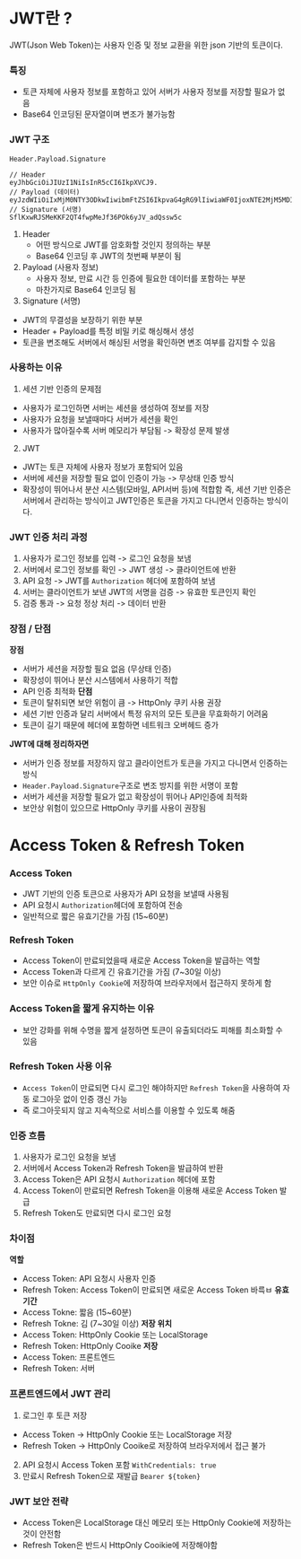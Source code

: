 # JWT란 ?

JWT(Json Web Token)는 사용자 인증 및 정보 교환을 위한 json 기반의 토큰이다.

### 특징

- 토큰 자체에 사용자 정보를 포함하고 있어 서버가 사용자 정보를 저장할 필요가 없음
- Base64 인코딩된 문자열이며 변조가 불가능함

### JWT 구조

`Header.Payload.Signature`

```
// Header
eyJhbGciOiJIUzI1NiIsInR5cCI6IkpXVCJ9.
// Payload (데이터)
eyJzdWIiOiIxMjM0NTY3ODkwIiwibmFtZSI6IkpvaG4gRG9lIiwiaWF0IjoxNTE2MjM5MDIyfQ.
// Signature (서명)
SflKxwRJSMeKKF2QT4fwpMeJf36POk6yJV_adQssw5c
```

1. Header
   - 어떤 방식으로 JWT를 암호화할 것인지 정의하는 부분
   - Base64 인코딩 후 JWT의 첫번째 부분이 됨
2. Payload (사용자 정보)
   - 사용자 정보, 만료 시간 등 인증에 필요한 데이터를 포함하는 부분
   - 마찬가지로 Base64 인코딩 됨
3. Signature (서명)

- JWT의 무결성을 보장하기 위한 부분
- Header + Payload를 특정 비밀 키로 해싱해서 생성
- 토큰을 변조해도 서버에서 해싱된 서명을 확인하면 변조 여부를 감지할 수 있음

### 사용하는 이유

1. 세션 기반 인증의 문제점

- 사용자가 로그인하면 서버는 세션을 생성하여 정보를 저장
- 사용자가 요청을 보낼때마다 서버가 세션을 확인
- 사용자가 많아질수록 서버 메모리가 부담됨 -> 확장성 문제 발생

2. JWT

- JWT는 토큰 자체에 사용자 정보가 포함되어 있음
- 서버에 세션을 저장할 필요 없이 인증이 가능 -> 무상태 인증 방식
- 확장성이 뛰어나서 분산 시스템(모바일, API서버 등)에 적합함
  즉, 세션 기반 인증은 서버에서 관리하는 방식이고
  JWT인증은 토큰을 가지고 다니면서 인증하는 방식이다.

### JWT 인증 처리 과정

1. 사용자가 로그인 정보를 입력 -> 로그인 요청을 보냄
2. 서버에서 로그인 정보를 확인 -> JWT 생성 -> 클라이언트에 반환
3. API 요청 -> JWT를 `Authorization` 헤더에 포함하여 보냄
4. 서버는 클라이언트가 보낸 JWT의 서명을 검증 -> 유효한 토큰인지 확인
5. 검증 통과 -> 요청 정상 처리 -> 데이터 반환

### 장점 / 단점

**장점**

- 서버가 세션을 저장할 필요 없음 (무상태 인증)
- 확장성이 뛰어나 분산 시스템에서 사용하기 적합
- API 인증 최적화
  **단점**
- 토큰이 탈취되면 보안 위험이 큼 -> HttpOnly 쿠키 사용 권장
- 세션 기반 인증과 달리 서버에서 특정 유저의 모든 토큰을 무효화하기 어려움
- 토큰이 길기 때문에 헤더에 포함하면 네트워크 오버헤드 증가

**JWT에 대해 정리하자면**

- 서버가 인증 정보를 저장하지 않고 클라이언트가 토큰을 가지고 다니면서 인증하는 방식
- `Header.Payload.Signature`구조로 변조 방지를 위한 서명이 포함
- 서버가 세션을 저장할 필요가 없고 확장성이 뛰어나 API인증에 최적화
- 보안상 위험이 있으므로 HttpOnly 쿠키를 사용이 권장됨

# Access Token & Refresh Token

### Access Token

- JWT 기반의 인증 토큰으로 사용자가 API 요청을 보낼때 사용됨
- API 요청시 `Authorization`헤더에 포함하여 전송
- 일반적으로 짧은 유효기간을 가짐 (15~60분)

### Refresh Token

- Access Token이 만료되었을때 새로운 Access Token을 발급하는 역할
- Access Token과 다르게 긴 유효기간을 가짐 (7~30일 이상)
- 보안 이슈로 `HttpOnly Cookie`에 저장하여 브라우저에서 접근하지 못하게 함

### Access Token을 짧게 유지하는 이유

- 보안 강화를 위해 수명을 짧게 설정하면 토큰이 유출되더라도 피해를 최소화할 수 있음

### Refresh Token 사용 이유

- `Access Token`이 만료되면 다시 로그인 해야하지만 `Refresh Token`을 사용하여 자동 로그아웃 없이 인증 갱신 가능
- 즉 로그아웃되지 않고 지속적으로 서비스를 이용할 수 있도록 해줌

### 인증 흐름

1. 사용자가 로그인 요청을 보냄
2. 서버에서 Access Token과 Refresh Token을 발급하여 반환
3. Access Token은 API 요청시 `Authorization` 헤더에 포함
4. Access Token이 만료되면 Refresh Token을 이용해 새로운 Access Token 발급
5. Refresh Token도 만료되면 다시 로그인 요청

### 차이점

**역할**

- Access Token: API 요청시 사용자 인증
- Refresh Token: Access Token이 만료되면 새로운 Access Token 바륵ㅂ
  **유효기간**
- Access Tokne: 짧음 (15~60분)
- Refresh Tokne: 김 (7~30일 이상)
  **저장 위치**
- Access Token: HttpOnly Cookie 또는 LocalStorage
- Refresh Token: HttpOnly Cooike
  **저장**
- Access Token: 프론트엔드
- Refresh Token: 서버

### 프론트엔드에서 JWT 관리

1. 로그인 후 토큰 저장

- Access Token -> HttpOnly Cookie 또는 LocalStorage 저장
- Refresh Token -> HttpOnly Cooike로 저장하여 브라우저에서 접근 불가

2. API 요청시 Access Token 포함
   `WithCredentials: true`
3. 만료시 Refresh Token으로 재발급
   `Bearer ${token}`

### JWT 보안 전략

- Access Token은 LocalStorage 대신 메모리 또는 HttpOnly Cookie에 저장하는것이 안전함
- Refresh Token은 반드시 HttpOnly Cooikie에 저장해야함
